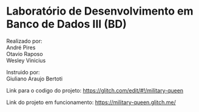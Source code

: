 # Laboratório de Desenvolvimento em Banco de Dados III (BD)

Realizado por:  
André Pires  
Otavio Raposo  
Wesley Vinicius  

Instruido por:  
Giuliano Araujo Bertoti
  
Link para o codigo do projeto: https://glitch.com/edit/#!/military-queen  

Link do projeto em funcionamento: https://military-queen.glitch.me/  
